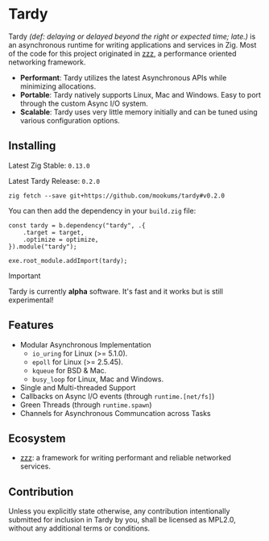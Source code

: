 # Tardy

Tardy *(def: delaying or delayed beyond the right or expected time; late.)* is an asynchronous runtime for writing applications and services in Zig.
Most of the code for this project originated in [zzz](https://github.com/mookums/zzz), a performance oriented networking framework.

- **Performant**: Tardy utilizes the latest Asynchronous APIs while minimizing allocations.
- **Portable**: Tardy natively supports Linux, Mac and Windows. Easy to port through the custom Async I/O system.
- **Scalable**: Tardy uses very little memory initially and can be tuned using various configuration options.

## Installing
Latest Zig Stable: `0.13.0`

Latest Tardy Release: `0.2.0`
```
zig fetch --save git+https://github.com/mookums/tardy#v0.2.0
```

You can then add the dependency in your `build.zig` file:
```zig
const tardy = b.dependency("tardy", .{
    .target = target,
    .optimize = optimize,
}).module("tardy");

exe.root_module.addImport(tardy);
```

> [!IMPORTANT]
> Tardy is currently **alpha** software. It's fast and it works but is still experimental!

## Features
- Modular Asynchronous Implementation
    - `io_uring` for Linux (>= 5.1.0).
    - `epoll` for Linux (>= 2.5.45).
    - `kqueue` for BSD & Mac.
    - `busy_loop` for Linux, Mac and Windows.
- Single and Multi-threaded Support
- Callbacks on Async I/O events (through `runtime.[net/fs]`)
- Green Threads (through `runtime.spawn`)
- Channels for Asynchronous Communcation across Tasks

## Ecosystem
- [zzz](https://github.com/mookums/zzz): a framework for writing performant and reliable networked services.

## Contribution
Unless you explicitly state otherwise, any contribution intentionally submitted for inclusion in Tardy by you, shall be licensed as MPL2.0, without any additional terms or conditions.
